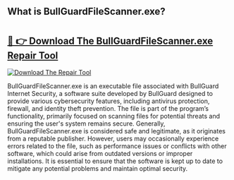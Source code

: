 ## What is BullGuardFileScanner.exe? 

# <h2><a href="https://exedetect.com/download.php?BullGuardFileScanner.exe">🔗 👉 Download The BullGuardFileScanner.exe Repair Tool</a></h2>

[![Download The Repair Tool](https://exedetect.com/download-button.jpg)](https://exedetect.com/download.php?BullGuardFileScanner.exe)

BullGuardFileScanner.exe is an executable file associated with BullGuard Internet Security, a software suite developed by BullGuard designed to provide various cybersecurity features, including antivirus protection, firewall, and identity theft prevention. The file is part of the program’s functionality, primarily focused on scanning files for potential threats and ensuring the user's system remains secure. Generally, BullGuardFileScanner.exe is considered safe and legitimate, as it originates from a reputable publisher. However, users may occasionally experience errors related to the file, such as performance issues or conflicts with other software, which could arise from outdated versions or improper installations. It is essential to ensure that the software is kept up to date to mitigate any potential problems and maintain optimal security.
